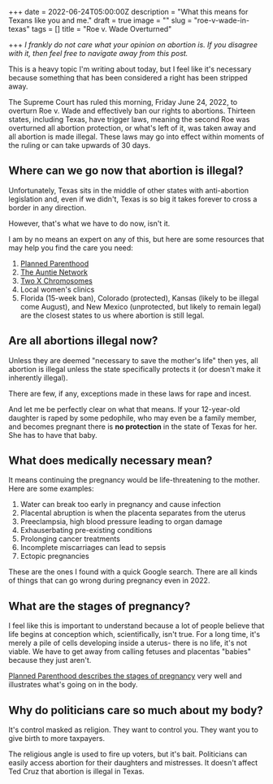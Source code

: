 +++
date = 2022-06-24T05:00:00Z
description = "What this means for Texans like you and me."
draft = true
image = ""
slug = "roe-v-wade-in-texas"
tags = []
title = "Roe v. Wade Overturned"

+++
_I frankly do not care what your opinion on abortion is. If you disagree with it, then feel free to navigate away from this post._

This is a heavy topic I'm writing about today, but I feel like it's necessary because something that has been considered a right has been stripped away.

The Supreme Court has ruled this morning, Friday June 24, 2022, to overturn Roe v. Wade and effectively ban our rights to abortions. Thirteen states, including Texas, have trigger laws, meaning the second Roe was overturned all abortion protection, or what's left of it, was taken away and all abortion is made illegal. These laws may go into effect within moments of the ruling or can take upwards of 30 days.

## Where can we go now that abortion is illegal?

Unfortunately, Texas sits in the middle of other states with anti-abortion legislation and, even if we didn't, Texas is so big it takes forever to cross a border in any direction.

However, that's what we have to do now, isn't it.

I am by no means an expert on any of this, but here are some resources that may help you find the care you need:

1. [Planned Parenthood](https://www.plannedparenthood.org/)
2. [The Auntie Network](https://www.reddit.com/r/auntienetwork/)
3. [Two X Chromosomes](https://www.reddit.com/r/TwoXChromosomes/)
4. Local women's clinics
5. Florida (15-week ban), Colorado (protected), Kansas (likely to be illegal come August), and New Mexico (unprotected, but likely to remain legal) are the closest states to us where abortion is still legal.

## Are all abortions illegal now?

Unless they are deemed "necessary to save the mother's life" then yes, all abortion is illegal unless the state specifically protects it (or doesn't make it inherently illegal). 

There are few, if any, exceptions made in these laws for rape and incest.

And let me be perfectly clear on what that means. If your 12-year-old daughter is raped by some pedophile, who may even be a family member, and becomes pregnant there is **no protection** in the state of Texas for her. She has to have that baby.

## What does medically necessary mean?

It means continuing the pregnancy would be life-threatening to the mother. Here are some examples:

1. Water can break too early in pregnancy and cause infection
2. Placental abruption is when the placenta separates from the uterus
3. Preeclampsia, high blood pressure leading to organ damage
4. Exhauserbating pre-existing conditions
5. Prolonging cancer treatments
6. Incomplete miscarriages can lead to sepsis
7. Ectopic pregnancies

These are the ones I found with a quick Google search. There are all kinds of things that can go wrong during pregnancy even in 2022.

## What are the stages of pregnancy?

I feel like this is important to understand because a lot of people believe that life begins at conception which, scientifically, isn't true. For a long time, it's merely a pile of cells developing inside a uterus- there is no life, it's not viable. We have to get away from calling fetuses and placentas "babies" because they just aren't.

[Planned Parenthood describes the stages of pregnancy](https://www.plannedparenthood.org/learn/pregnancy/pregnancy-month-by-month) very well and illustrates what's going on in the body.

## Why do politicians care so much about my body?

It's control masked as religion. They want to control you. They want you to give birth to more taxpayers.

The religious angle is used to fire up voters, but it's bait. Politicians can easily access abortion for their daughters and mistresses. It doesn't affect Ted Cruz that abortion is illegal in Texas.